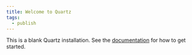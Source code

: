 ```yaml
---
title: Welcome to Quartz
tags:
  - publish
---
```


This is a blank Quartz installation.
See the [documentation](https://quartz.jzhao.xyz) for how to get started.


